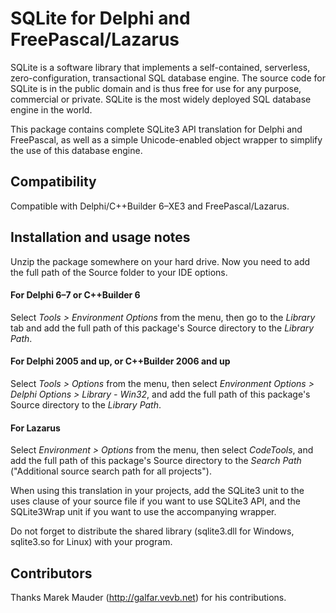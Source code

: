 SQLite for Delphi and FreePascal/Lazarus
========================================

SQLite is a software library that implements a self-contained, serverless, zero-configuration,
transactional SQL database engine. The source code for SQLite is in the public domain and is thus
free for use for any purpose, commercial or private. SQLite is the most widely deployed SQL database
engine in the world.

This package contains complete SQLite3 API translation for Delphi and FreePascal, as well as a
simple Unicode-enabled object wrapper to simplify the use of this database engine.


Compatibility
-------------
Compatible with Delphi/C++Builder 6–XE3 and FreePascal/Lazarus.


Installation and usage notes
----------------------------

Unzip the package somewhere on your hard drive. Now you need to add the full path of the Source
folder to your IDE options.

#### For Delphi 6–7 or C++Builder 6
Select *Tools > Environment Options* from the menu, then go to the *Library* tab and add the full
path of this package's Source directory to the *Library Path*.

#### For Delphi 2005 and up, or C++Builder 2006 and up
Select *Tools > Options* from the menu, then select *Environment Options > Delphi Options >
Library - Win32*, and add the full path of this package's Source directory to the *Library Path*.

#### For Lazarus
Select *Environment > Options* from the menu, then select *CodeTools*, and add the full path of this
package's Source directory to the *Search Path* ("Additional source search path for all projects").

When using this translation in your projects, add the SQLite3 unit to the uses clause of your source
file if you want to use SQLite3 API, and the SQLite3Wrap unit if you want to use the accompanying
wrapper.

Do not forget to distribute the shared library (sqlite3.dll for Windows, sqlite3.so for Linux) with
your program.


Contributors
------------
Thanks Marek Mauder (http://galfar.vevb.net) for his contributions.

